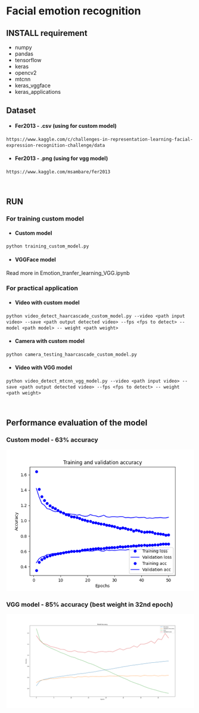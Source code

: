 # Facial emotion recognition

## INSTALL requirement
 - numpy
 - pandas
 - tensorflow
 - keras
 - opencv2
 - mtcnn
 - keras_vggface
 - keras_applications
&nbsp;
&nbsp;
## Dataset
 - #### Fer2013 - .csv (using for custom model)
 ````
 https://www.kaggle.com/c/challenges-in-representation-learning-facial-expression-recognition-challenge/data
 ````
 - #### Fer2013 - .png (using for vgg model)
 ````
 https://www.kaggle.com/msambare/fer2013
 ````
&nbsp;
## RUN
 ### For training custom model
 - #### Custom model
 ````
 python training_custom_model.py
 ````
 
 - #### VGGFace model
 Read more in Emotion_tranfer_learning_VGG.ipynb
 &nbsp;
 &nbsp;
 ### For practical application
 - #### Video with custom model
 ````
 python video_detect_haarcascade_custom_model.py --video <path input video> --save <path output detected video> --fps <fps to detect> -- model <path model> -- weight <path weight>
 ````
 
 - #### Camera with custom model
 ````
 python camera_testing_haarcascade_custom_model.py
 ````
 
 - #### Video with VGG model
 ````
 python video_detect_mtcnn_vgg_model.py --video <path input video> --save <path output detected video> --fps <fps to detect> -- weight <path weight>
 ````
&nbsp;
## Performance evaluation of the model
 ### Custom model - 63% accuracy
 ![alt text](training_custom_model.png?raw=true)
 ### VGG model - 85% accuracy (best weight in 32nd epoch)
 ![alt text](training_vgg_model.png?raw=true)

 
